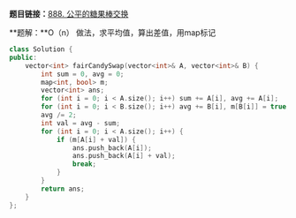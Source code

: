 **题目链接：**[888. 公平的糖果棒交换](https://leetcode-cn.com/problems/fair-candy-swap/)

**题解：**O（n） 做法，求平均值，算出差值，用map标记

```c++
class Solution {
public:
    vector<int> fairCandySwap(vector<int>& A, vector<int>& B) {
        int sum = 0, avg = 0;
        map<int, bool> m;
        vector<int> ans;
        for (int i = 0; i < A.size(); i++) sum += A[i], avg += A[i];
        for (int i = 0; i < B.size(); i++) avg += B[i], m[B[i]] = true;
        avg /= 2;
        int val = avg - sum;
        for (int i = 0; i < A.size(); i++) {
            if (m[A[i] + val]) {
                ans.push_back(A[i]);
                ans.push_back(A[i] + val);
                break;
            }
        }
        return ans;
    }
};
```
